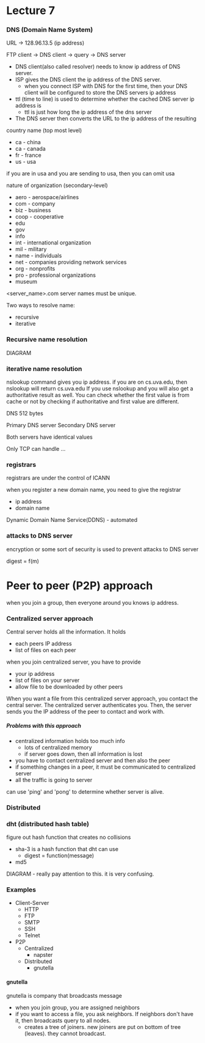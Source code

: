 Lecture 7
============

### DNS (Domain Name System)

URL -> 128.96.13.5 (ip address)

FTP client -> DNS client -> query -> DNS server

* DNS client(also called resolver) needs to know ip address of DNS server.
* ISP gives the DNS client the ip address of the DNS server.
  * when you connect ISP with DNS for the first time, then your DNS client will be configured to store the DNS servers ip address  
* ttl (time to line) is used to determine whether the cached DNS server ip address is
  * ttl is just how long the ip address of the dns server
* The DNS server then converts the URL to the ip address of the resulting  



country name (top most level)
* ca - china
* ca - canada
* fr - france
* us - usa

if you are in usa and you are sending to usa, then you can omit usa

nature of organization (secondary-level)
* aero - aerospace/airlines
* com - company
* biz - business
* coop - cooperative
* edu
* gov
* info
* int - international organization
* mil - military
* name - individuals
* net - companies providing network services  
* org - nonprofits
* pro - professional organizations
* museum

<server_name>.com
server names must be unique.


Two ways to resolve name:
* recursive
* iterative

### Recursive name resolution
DIAGRAM
### iterative name resolution


nslookup command gives you ip address.
if you are on cs.uva.edu, then nslookup will return cs.uva.edu
If you use nslookup and you will also get a authoritative result as well. You can check whether the first value is from cache or not by checking if authoritative and first value are different.



DNS
512 bytes



Primary DNS server
Secondary DNS server

Both servers have identical values


Only TCP can handle ...

### registrars
registrars are under the control of ICANN

when you register a new domain name, you need to give the registrar
* ip address
* domain name

Dynamic Domain Name Service(DDNS) - automated

### attacks to DNS server



encryption or some sort of security is used to prevent attacks to DNS server


digest = f(m)


# Peer to peer (P2P) approach


when you join a group, then everyone around you knows ip address.

### Centralized server approach
Central server holds all the information. It holds
* each peers IP address
* list of files on each peer

when you join centralized server, you have to provide
* your ip address
* list of files on your server
* allow file to be downloaded by other peers

When you want a file from this centralized server approach, you contact the central server. The centralized server authenticates you. Then, the server sends you the IP address of the peer to contact and work with.

##### Problems with this approach
* centralized information holds too much info
  * lots of centralized memory
  * if server goes down, then all information is lost
* you have to contact centralized server and then also the peer
* if something changes in a peer, it must be communicated to centralized server
* all the traffic is going to server

can use 'ping' and 'pong' to determine whether server is alive.



### Distributed


### dht (distributed hash table)
figure out hash function that creates no collisions
* sha-3 is a hash function that dht can use
  * digest = function(message)
* md5


DIAGRAM - really pay attention to this. it is very confusing.



### Examples

* Client-Server
  * HTTP
  * FTP
  * SMTP
  * SSH
  * Telnet
* P2P
  * Centralized
    * napster
  * Distributed
    * gnutella

#### gnutella
gnutella is company that broadcasts message
* when you join group, you are assigned neighbors
* if you want to access a file, you ask neighbors. If neighbors don't have it, then broadcasts query to all nodes.
  * creates a tree of joiners. new joiners are put on bottom of tree (leaves). they cannot broadcast.
